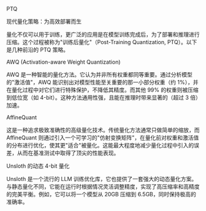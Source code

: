 PTQ

现代量化策略：为高效部署而生

量化不仅可以用于训练，更广泛的应用是在模型训练完成后，为了部署和推理进行压缩。这个过程被称为"训练后量化"（Post-Training Quantization, PTQ）。以下是几种前沿的 PTQ 策略。

AWQ (Activation-aware Weight Quantization)

AWQ 是一种智能的量化方法。它认为并非所有权重都同等重要。通过分析模型的"激活值"，AWQ 能识别出对模型性能至关重要的那一小部分权重（约 1%），并在量化过程中对它们进行特殊保护，不降低其精度。而其他 99% 的权重则被压缩到低位宽（如 4-bit）。这种方法通用性强，且能在推理时带来显著的（超过 3 倍）加速。

AffineQuant

这是一种追求极致准确性的高级量化技术。传统量化方法通常只做简单的缩放，而 AffineQuant 则通过引入一个可学习的"仿射变换矩阵"，在量化前对权重和激活值的分布进行优化，使其更"适合"被量化。这能最大程度地减少量化过程中引入的误差，从而在基准测试中取得了顶尖的性能表现。

Unsloth 的动态 4-bit 量化

Unsloth 是一个流行的 LLM 训练优化库，它也提供了一套强大的动态量化方案。与静态量化不同，它能在运行时根据情况灵活调整精度，实现了高压缩率和高精度的完美平衡。例如，它可以将一个模型从 20GB 压缩到 6.5GB，同时保持极高的准确率。

